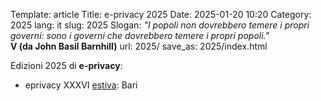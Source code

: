 Template: article
Title: e-privacy 2025
Date: 2025-01-20 10:20
Category: 2025
lang: it
slug: 2025
Slogan: <i>"I popoli non dovrebbero temere i propri governi: sono i governi che dovrebbero temere i propri popoli."</i><br/><b>V (da John Basil Barnhill)</b>
url: 2025/
save_as: 2025/index.html


Edizioni 2025 di **e-privacy**:

- eprivacy XXXVI [estiva](/e-privacy-XXXVI.html): Bari

